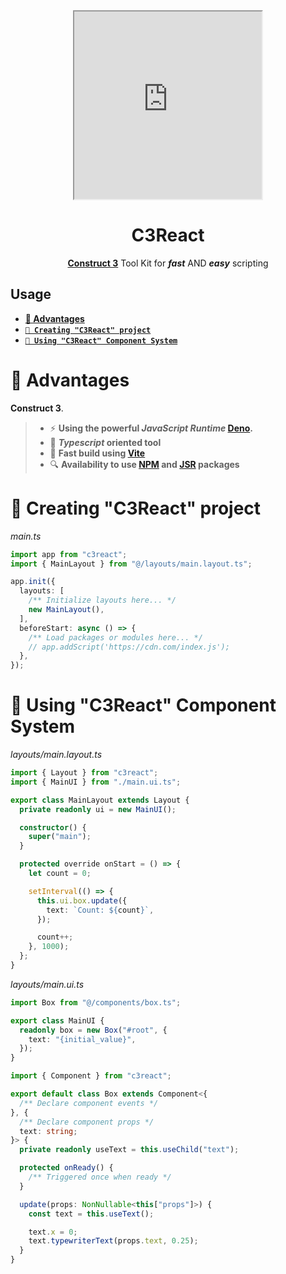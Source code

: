 <div align="center">

<iframe src="https://lottie.host/5573f807-ec89-4552-9454-8473e48cc4ff/OlvoTo8Eeh.lottie" width="300" height="300"></iframe>

<h1>
    C3React
</h1>

[**Construct 3**](https://construct.net/) Tool Kit for _**fast**_ AND _**easy**_
scripting

</div>

## Usage

- **[💪 Advantages](#-advantages)**
- **[`🚀 Creating "C3React" project`](#-creating-c3react-project)**
- **[`🔌 Using "C3React" Component System`](#-using-c3react-component-system)**

# 💪 Advantages

**Construct 3**.

> - ⚡️ **Using the powerful _**JavaScript Runtime**_ [Deno](https://deno.com).**
> - 📝 **_**Typescript**_ oriented tool**
> - 🚀 **Fast build using [Vite](https://vite.dev/)**
> - 🔍 **Availability to use [NPM](https://www.npmjs.com/) and
>   [JSR](https://jsr.io/) packages**

# 🚀 Creating "C3React" project

_main.ts_

```typescript
import app from "c3react";
import { MainLayout } from "@/layouts/main.layout.ts";

app.init({
  layouts: [
    /** Initialize layouts here... */
    new MainLayout(),
  ],
  beforeStart: async () => {
    /** Load packages or modules here... */
    // app.addScript('https://cdn.com/index.js');
  },
});
```

# 🔌 Using "C3React" Component System

_layouts/main.layout.ts_

```typescript
import { Layout } from "c3react";
import { MainUI } from "./main.ui.ts";

export class MainLayout extends Layout {
  private readonly ui = new MainUI();

  constructor() {
    super("main");
  }

  protected override onStart = () => {
    let count = 0;

    setInterval(() => {
      this.ui.box.update({
        text: `Count: ${count}`,
      });

      count++;
    }, 1000);
  };
}
```

_layouts/main.ui.ts_

```typescript
import Box from "@/components/box.ts";

export class MainUI {
  readonly box = new Box("#root", {
    text: "{initial_value}",
  });
}
```

```typescript
import { Component } from "c3react";

export default class Box extends Component<{
  /** Declare component events */
}, {
  /** Declare component props */
  text: string;
}> {
  private readonly useText = this.useChild("text");

  protected onReady() {
    /** Triggered once when ready */
  }

  update(props: NonNullable<this["props"]>) {
    const text = this.useText();

    text.x = 0;
    text.typewriterText(props.text, 0.25);
  }
}
```
